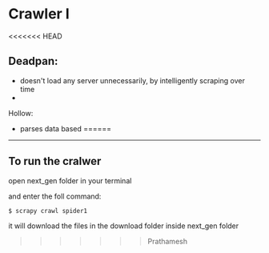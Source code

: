 # Crawler I

<<<<<<< HEAD
## Deadpan:

- doesn't load any server unnecessarily, by intelligently scraping over time
- 

Hollow:

- parses data based 
======
---
## To run the cralwer
open next_gen folder in your terminal 

and enter the foll command:
```
$ scrapy crawl spider1
```

it will download the files in the download folder inside next_gen folder 


>>>>>>> Prathamesh

